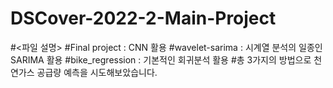 # DSCover-2022-2-Main-Project
#<파일 설명>
#Final project : CNN 활용 
#wavelet-sarima : 시계열 분석의 일종인 SARIMA 활용
#bike_regression : 기본적인 회귀분석 활용
#총 3가지의 방법으로 천연가스 공급량 예측을 시도해보았습니다.
